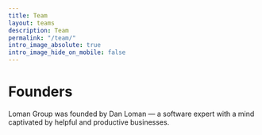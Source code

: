 ```yaml
---
title: Team
layout: teams
description: Team
permalink: "/team/"
intro_image_absolute: true
intro_image_hide_on_mobile: false
---
```


# Founders

Loman Group was founded by Dan Loman — a software expert with a mind captivated by helpful and productive businesses.
